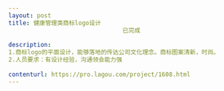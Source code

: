 ```yaml
---                
layout: post       
title: 健康管理类商标logo设计
                                已完成
           
description: 
1.商标logo的平面设计，能够落地的传达公司文化理念。商标图案清新，时尚。
2.人员要求：有设计经验，沟通领会能力强
     
contenturl: https://pro.lagou.com/project/1608.html      
---                 
```

